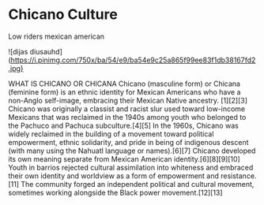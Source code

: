 # Chicano Culture
Low riders mexican american

![dijas diusauhd](https://i.pinimg.com/750x/ba/54/e9/ba54e9c25a865f99ee83f1db38167fd2.jpg}





WHAT IS CHICANO OR CHICANA
Chicano (masculine form) or Chicana (feminine form) is an ethnic identity for Mexican Americans who have a non-Anglo self-image, embracing their Mexican Native ancestry. [1][2][3] Chicano was originally a classist and racist slur used toward low-income Mexicans that was reclaimed in the 1940s among youth who belonged to the Pachuco and Pachuca subculture.[4][5] In the 1960s, Chicano was widely reclaimed in the building of a movement toward political empowerment, ethnic solidarity, and pride in being of indigenous descent (with many using the Nahuatl language or names).[6][7] Chicano developed its own meaning separate from Mexican American identity.[6][8][9][10] Youth in barrios rejected cultural assimilation into whiteness and embraced their own identity and worldview as a form of empowerment and resistance.[11] The community forged an independent political and cultural movement, sometimes working alongside the Black power movement.[12][13]
